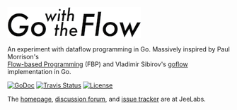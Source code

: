 ![](image.png)

An experiment with dataflow programming in Go.
Massively inspired by Paul Morrison's  
[Flow-based Programming][FB] (FBP) and
Vladimir Sibirov's [goflow][GF] implementation in Go.

[![GoDoc][G]][D] [![Travis Status][S]][T] [![License][B]][L]

The [homepage][H], [discussion forum][F], and [issue tracker][I] are at JeeLabs.

[FB]: https://en.wikipedia.org/wiki/Flow-based_programming
[GF]: https://github.com/trustmaster/goflow

[G]: https://godoc.org/github.com/jcw/flow?status.png
[D]: https://godoc.org/github.com/jcw/flow
[S]: https://travis-ci.org/jcw/flow.png?branch=master
[T]: https://travis-ci.org/jcw/flow
[B]: http://img.shields.io/badge/license-MIT-brightgreen.svg
[L]: http://opensource.org/licenses/MIT

[H]: http://jeelabs.net/projects/housemon/wiki/flow
[F]: http://jeelabs.net/projects/cafe/boards/9
[I]: http://jeelabs.net/projects/development/issues

